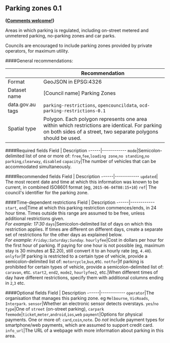 ## Parking zones 0.1
**([Comments welcome!](https://github.com/okfnau/open-council-data/issues))**

Areas in which parking is regulated, including on-street metered and unmetered parking, no-parking zones and car parks.

Councils are encouraged to include parking zones provided by private operators, for maximum utility.

####General recommendations:

&nbsp;| Recommendation
------|------------
Format| GeoJSON in EPSG:4326
Dataset name| [Council name] Parking Zones
data.gov.au tags| `parking-restrictions`, `opencouncildata`, `ocd-parking-restrictions-0.1`
Spatial type|Polygon. Each polygon represents one area within which restrictions are identical. For parking on both sides of a street, two separate polygons should be used.


####Required fields
Field | Description
------|------------
`mode`|Semicolon-delimited list of one or more of: `free`,`fee`,`loading zone`,`no standing`,`no parking`,`clearway`, `disabled`
`capacity`|The number of vehicles that can be accommodated simultaneously.

####Recommended fields
Field | Description
------|------------
`updated`| The most recent date and time at which this information was known to be current, in combined ISO8601 format (eg, `2015-06-04T08:15+10`)
`ref`| The council's identifier for the parking zone.

####Time-dependent restrictions
Field | Description
------|------------
`start`, `end`|Time at which this parking restriction commences/ends, in 24 hour time. Times outside this range are assumed to be free, unless additional restrictions given.<br/>*For example: 17:30*
`days`|Semicolon-delimited list of days on which this restriction applies.  If times are different on different days, create a separate set of restrictions for the other days as explained below.<br/>*For example: `Friday;Saturday;Sunday`.*
`hourlyfee`|Cost in dollars per hour for the first hour of parking. If paying for one hour is not possible (eg, maximum stay is 30 minutes at $2.20), still convert it to an hourly rate (eg, `4.40`).
`onlyfor`|If parking is restricted to a certain type of vehicle, provide a semicolon-delimited list of: `motorcycle`,`bus`,etc.
`notfor`|If parking is prohibited for certain types of vehicle, provide a semicolon-delimited list of: `caravan`, etc.
`start2`, `end2`, `mode2`, `hourlyfee2`, etc.|When different times of day have different restrictions, specify them with additional columns ending in `2`,`3` etc.

####Optional fields
Field | Description
------|------------
`operator`|The organisation that manages this parking zone. eg `Melbourne`, `VicRoads`, `Interpark`.
`sensor`|Whether an electronic sensor detects overstays. `yes`/`no`
`type`|One of `street` (on-street parking), `carpark`
`feemode`|`ticket`,`meter`,`android`,`ios`,`web`
`payment`|Options for physical payments. One or more of: `card`,`coin`,`note`. Do *not* include payment types for smartphone/web payments, which are assumed to support credit card.
`info_url`|The URL of a webpage with more information about parking in this area.
